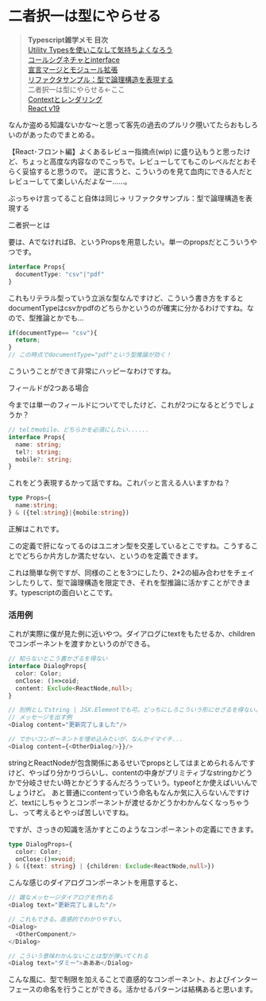 # 二者択一は型にやらせる

> **Typescript雑学メモ 目次**<br>
> [Utility Typesを使いこなして気持ちよくなろう](./util.md)<br>
> [コールシグネチャとinterface](./call.md)<br>
> [宣言マージとモジュール拡張](./merge.md)<br>
> [リファクタサンプル：型で論理構造を表現する](./struct.md)<br>
> 二者択一は型にやらせる←ここ<br>
> [Contextとレンダリング](./context.md)
> <br>
> [React v19](./v19.md)

なんか盗める知識ないかな～と思って客先の過去のプルリク覗いてたらおもしろいのがあったのでまとめる。

【React･フロント編】よくあるレビュー指摘点(wip) に盛り込もうと思ったけど、ちょっと高度な内容なのでこっちで。レビューしててもこのレベルだとおそらく妥協すると思うので。
逆に言うと、こういうのを見て血肉にできる人だとレビューしてて楽しいんだよなー……。

ぶっちゃけ言ってること自体は同じ→
リファクタサンプル：型で論理構造を表現する 

二者択一とは

要は、AでなければB、というPropsを用意したい。単一のpropsだとこういうやつです。

```typescript
interface Props{
  documentType: "csv"|"pdf"
}
```
これもリテラル型っていう立派な型なんですけど、こういう書き方をするとdocumentTypeはcsvかpdfのどちらかというのが確実に分かるわけですね。なので、型推論とかでも…

```typescript
if(documentType== "csv"){
  return;
}
// この時点でdocumentType="pdf"という型推論が効く！
```
こういうことができて非常にハッピーなわけですね。

フィールドが2つある場合

今までは単一のフィールドについてでしたけど、これが2つになるとどうでしょうか？


```typescript
// telかmobile、どちらかを必須にしたい......
interface Props{
  name: string;
  tel?: string;
  mobile?: string;
}
```
これをどう表現するかって話ですね。これパッと言える人いますかね？

```typescript
type Props={
  name:string;
} & ({tel:string}|{mobile:string})
```
正解はこれです。

この定義で肝になってるのはユニオン型を交差しているとこですね。こうすることでどちらか片方しか満たせない、というのを定義できます。

これは簡単な例ですが、同様のことを3つにしたり、2*2の組み合わせをチェインしたりして、型で論理構造を限定でき、それを型推論に活かすことができます。typescriptの面白いとこです。

### 活用例

これが実際に僕が見た例に近いやつ。ダイアログにtextをもたせるか、childrenでコンポーネントを渡すかというのができる。


```typescript
// 知らないとこう書かざるを得ない
interface DialogProps{
  color: Color;
  onClose: ()=>coid;
  content: Exclude<ReactNode,null>;
}

// 別例としてstring | JSX.Elementでも可。どっちにしろこういう形にせざるを得ない。
// メッセージを出す例
<Dialog content="更新完了しました"/>

// でかいコンポーネントを埋め込みたいが、なんかイマイチ...
<Dialog content={<OtherDialog/>}}/>
```
stringとReactNodeが包含関係にあるせいでpropsとしてはまとめられるんですけど、やっぱり分かりづらいし、contentの中身がプリミティブなstringかどうかで分岐させたい時とかどうするんだろうっていう。typeofとか使えばいいんでしょうけど。
あと普通にcontentっていう命名もなんか気に入らないんですけど、textにしちゃうとコンポーネントが渡せるかどうかわかんなくなっちゃうし、って考えるとやっぱ苦しいですね。

 

ですが、さっきの知識を活かすとこのようなコンポーネントの定義にできます。


```typescript
type DialogProps={
  color: Color;
  onClose:()=>void;
} & ({text: string} | {children: Exclude<ReactNode,null>})
```
こんな感じのダイアログコンポーネントを用意すると、


```typescript
// 雑なメッセージダイアログを作れる
<Dialog text="更新完了しました"/>

// これもできる。直感的でわかりやすい。
<Dialog>
  <OtherComponent/>
</Dialog>

// こういう意味わかんないことは型が弾いてくれる
<Dialog text="ダミー">あああ</Dialog>
```
こんな風に、型で制限を加えることで直感的なコンポーネント、およびインターフェースの命名を行うことができる。活かせるパターンは結構あると思います。
